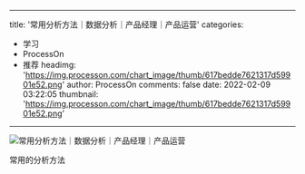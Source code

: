 
---
title: '常用分析方法｜数据分析｜产品经理｜产品运营'
categories: 
 - 学习
 - ProcessOn
 - 推荐
headimg: 'https://img.processon.com/chart_image/thumb/617bedde7621317d59901e52.png'
author: ProcessOn
comments: false
date: 2022-02-09 03:22:05
thumbnail: 'https://img.processon.com/chart_image/thumb/617bedde7621317d59901e52.png'
---

<div>   
<img class="thumb" alt="常用分析方法｜数据分析｜产品经理｜产品运营" src="https://img.processon.com/chart_image/thumb/617bedde7621317d59901e52.png" referrerpolicy="no-referrer">
<p>常用的分析方法</p>  
</div>
            